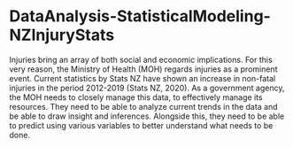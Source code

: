 # DataAnalysis-StatisticalModeling-NZInjuryStats

Injuries bring an array of both social and economic implications. For this very reason, the Ministry of Health (MOH) regards injuries as a prominent event. Current statistics by Stats NZ have shown an increase in non-fatal injuries in the period 2012-2019 (Stats NZ, 2020). As a government agency, the MOH needs to closely manage this data, to effectively manage its resources. They need to be able to analyze current trends in the data and be able to draw insight and inferences. Alongside this, they need to be able to predict using various variables to better understand what needs to be done.
